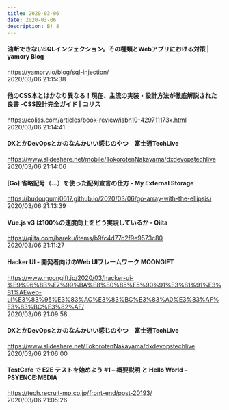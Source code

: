 ```yaml
---
title: 2020-03-06
date: 2020-03-06
description: B! 8
---
```


#### 油断できないSQLインジェクション。その種類とWebアプリにおける対策 | yamory Blog
https://yamory.io/blog/sql-injection/<br>
2020/03/06 21:15:38<br>


####   他のCSS本とはかなり異なる！現在、主流の実装・設計方法が徹底解説された良書 -CSS設計完全ガイド | コリス
https://coliss.com/articles/book-review/isbn10-429711173x.html<br>
2020/03/06 21:14:41<br>


#### DXとかDevOpsとかのなんかいい感じのやつ　富士通TechLive
https://www.slideshare.net/mobile/TokorotenNakayama/dxdevopstechlive<br>
2020/03/06 21:14:06<br>


#### [Go] 省略記号（...）を使った配列宣言の仕方 - My External Storage
https://budougumi0617.github.io/2020/03/06/go-array-with-the-ellipsis/<br>
2020/03/06 21:13:39<br>


#### Vue.js v3 は100%の速度向上をどう実現しているか - Qiita
https://qiita.com/hareku/items/b9fc4d77c2f9e9573c80<br>
2020/03/06 21:11:27<br>


#### Hacker UI - 開発者向けのWeb UIフレームワーク MOONGIFT
https://www.moongift.jp/2020/03/hacker-ui-%E9%96%8B%E7%99%BA%E8%80%85%E5%90%91%E3%81%91%E3%81%AEweb-ui%E3%83%95%E3%83%AC%E3%83%BC%E3%83%A0%E3%83%AF%E3%83%BC%E3%82%AF/<br>
2020/03/06 21:09:58<br>


#### DXとかDevOpsとかのなんかいい感じのやつ　富士通TechLive
https://www.slideshare.net/TokorotenNakayama/dxdevopstechlive<br>
2020/03/06 21:06:00<br>


#### TestCafe で E2E テストを始めよう #1 – 概要説明 と Hello World – PSYENCE:MEDIA
https://tech.recruit-mp.co.jp/front-end/post-20193/<br>
2020/03/06 21:05:26<br>


